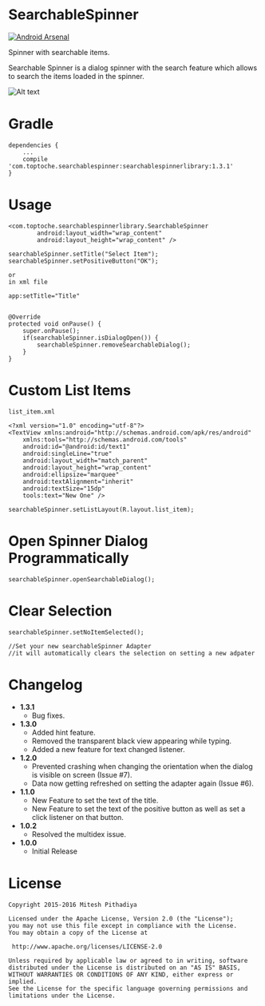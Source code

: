 # SearchableSpinner 
[![Android Arsenal](https://img.shields.io/badge/Android%20Arsenal-SearchableSpinner-green.svg?style=true)](https://android-arsenal.com/details/1/3272)

Spinner with searchable items.

Searchable Spinner is a dialog spinner with the search feature which allows to search the items loaded in the spinner.

![Alt text](https://github.com/miteshpithadiya/SearchableSpinner/blob/master/searchablespinnerlibrary/src/main/res/nobleltevzwLMY47XMeditab02192016201518.gif "Searchable Spinner")

# Gradle
    dependencies {
        ...
        compile 'com.toptoche.searchablespinner:searchablespinnerlibrary:1.3.1'
    }

# Usage
    <com.toptoche.searchablespinnerlibrary.SearchableSpinner
            android:layout_width="wrap_content"
            android:layout_height="wrap_content" />

    searchableSpinner.setTitle("Select Item");
    searchableSpinner.setPositiveButton("OK");

    or
    in xml file

    app:setTitle="Title"


    @Override
    protected void onPause() {
        super.onPause();
        if(searchableSpinner.isDialogOpen()) {
            searchableSpinner.removeSearchableDialog();
        }
    }


# Custom List Items
    
    list_item.xml

    <?xml version="1.0" encoding="utf-8"?>
    <TextView xmlns:android="http://schemas.android.com/apk/res/android"
        xmlns:tools="http://schemas.android.com/tools"
        android:id="@android:id/text1"
        android:singleLine="true"
        android:layout_width="match_parent"
        android:layout_height="wrap_content"
        android:ellipsize="marquee"
        android:textAlignment="inherit"
        android:textSize="15dp"
        tools:text="New One" />

    searchableSpinner.setListLayout(R.layout.list_item);



# Open Spinner Dialog Programmatically

    searchableSpinner.openSearchableDialog();


# Clear Selection
    
    searchableSpinner.setNoItemSelected();

    //Set your new searchableSpinner Adapter
    //it will automatically clears the selection on setting a new adpater

    
# Changelog
 * <b>1.3.1</b>
    * Bug fixes.
 * <b>1.3.0</b>
    * Added hint feature.
    * Removed the transparent black view appearing while typing.
    * Added a new feature for text changed listener.
 * <b>1.2.0</b>
    * Prevented crashing when changing the orientation when the dialog is visible on screen (Issue #7).
    * Data now getting refreshed on setting the adapter again (Issue #6).
 * <b>1.1.0</b>
    * New Feature to set the text of the title.
    * New Feature to set the text of the positive button as well as set a click listener on that button.
 * <b>1.0.2</b>
    * Resolved the multidex issue.
 * <b>1.0.0</b>
    * Initial Release

# License

    Copyright 2015-2016 Mitesh Pithadiya

    Licensed under the Apache License, Version 2.0 (the "License");
    you may not use this file except in compliance with the License.
    You may obtain a copy of the License at

     http://www.apache.org/licenses/LICENSE-2.0

    Unless required by applicable law or agreed to in writing, software
    distributed under the License is distributed on an "AS IS" BASIS,
    WITHOUT WARRANTIES OR CONDITIONS OF ANY KIND, either express or implied.
    See the License for the specific language governing permissions and
    limitations under the License.

